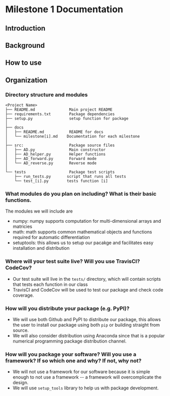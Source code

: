 # Milestone 1 Documentation

## Introduction

## Background

## How to use <AAD>

## Organization
### Directory structure and modules

```
<Project Name>
├── README.md               Main project README
├── requirements.txt        Package dependencies
├── setup.py                setup function for package
│
├── docs
│   ├── README.md           README for docs
│   └── milestone[i].md    Documentation for each milestone
│
├── src:                    Package source files
│   ├── AD.py               Main constructor
│   ├── AD_helper.py        Helper functions
│   ├── AD_forward.py       Forward mode
│   └── AD_reverse.py       Reverse mode
│
└── tests                   Package test scripts
    ├── run_tests.py       script that runs all tests
    └── test_[i].py        tests function [i]

```
### What modules do you plan on including? What is their basic functions.
The modules we will include are
* numpy: numpy supports computation for multi-dimensional arrays and matricies
* math: math supports common mathematical objects and functions required for automatic differentiation
* setuptools: this allows us to setup our pacakge and facilitates easy installation and  distribution

### Where will your test suite live? Will you use TravisCI? CodeCov?

* Our test suite will live in the `tests/` directory, which will contain scripts that tests each function in our class
* TravisCI and CodeCov will be used to test our package and check code coverage.

### How will you distribute your package (e.g. PyPI)?

* We will use both Github and PyPI to distribute our package, this allows the user to install our package using both `pip` or building straight from source.
* We will also consider distribution using Anaconda since that is a popular numerical programming package distribution channel.

### How will you package your software? Will you  use a framework? If so which one and why? If not, why not?

* We will not use a framework for our software because it is simple enough to not use a framework -- a framework will overcomplicate the design.
* We will use `setup_tools` library to help us with package development.
